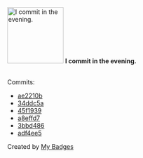 <img src="https://my-badges.github.io/my-badges/evening-commits.png" alt="I commit in the evening." title="I commit in the evening." width="128">
<strong>I commit in the evening.</strong>
<br><br>

Commits:

- <a href="https://github.com/atomic14/esp32-zxspectrum/commit/ae2210b8ecfd3ac0aa4738dd6bd57131100b8e7d">ae2210b</a>
- <a href="https://github.com/atomic14/esp32-zxspectrum/commit/34ddc5a9fc03a0b4c54f419e48d921ea857c8b50">34ddc5a</a>
- <a href="https://github.com/atomic14/esp32-zxspectrum/commit/45f193996d01511b0e6cc41968b54a948467c2eb">45f1939</a>
- <a href="https://github.com/andypiper/mastodon_digest/commit/a8effd7aad1cec81f1ec6d666f0ce83a500772a2">a8effd7</a>
- <a href="https://github.com/andypiper/mastodon_digest/commit/3bbd486d8627cdc8a7ddac42fe3a6ce4ba7fa21b">3bbd486</a>
- <a href="https://github.com/andypiper/mastodon_digest/commit/adf4ee51b61ddebcf5dffd2de0a14267783689b0">adf4ee5</a>


Created by <a href="https://github.com/my-badges/my-badges">My Badges</a>